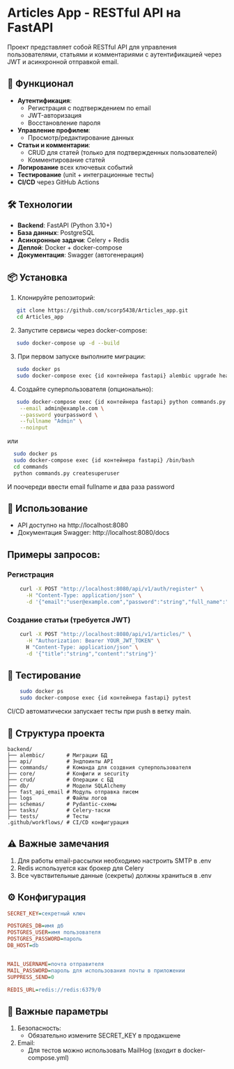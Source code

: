 # Articles App - RESTful API на FastAPI

Проект представляет собой RESTful API для управления пользователями, статьями и комментариями с аутентификацией через JWT и асинхронной отправкой email.

## 🚀 Функционал

- **Аутентификация**:
  - Регистрация с подтверждением по email
  - JWT-авторизация
  - Восстановление пароля
- **Управление профилем**:
  - Просмотр/редактирование данных
- **Статьи и комментарии**:
  - CRUD для статей (только для подтвержденных пользователей)
  - Комментирование статей
- **Логирование** всех ключевых событий
- **Тестирование** (unit + интеграционные тесты)
- **CI/CD** через GitHub Actions

## 🛠 Технологии

- **Backend**: FastAPI (Python 3.10+)
- **База данных**: PostgreSQL
- **Асинхронные задачи**: Celery + Redis
- **Деплой**: Docker + docker-compose
- **Документация**: Swagger (автогенерация)

## 📦 Установка

1. Клонируйте репозиторий:
```bash
   git clone https://github.com/scorp5438/Articles_app.git
   cd Articles_app
```

2. Запустите сервисы через docker-compose:
```bash
   sudo docker-compose up -d --build
```
3. При первом запуске выполните миграции:
```bash
   sudo docker ps
   sudo docker-compose exec {id контейнера fastapi} alembic upgrade head
```

4. Создайте суперпользователя (опционально):
```bash
   sudo docker-compose exec {id контейнера fastapi} python commands.py createsuperuser \
    --email admin@example.com \
    --password yourpassword \
    --fullname "Admin" \
    --noinput
```
   или
```bash
  sudo docker ps
  sudo docker-compose exec {id контейнера fastapi} /bin/bash
  cd commands
  python commands.py createsuperuser
```
И поочереди ввести email fullname и два раза password

## 🔧 Использование

* API доступно на http://localhost:8080
* Документация Swagger: http://localhost:8080/docs

## Примеры запросов:
    
### Регистрация

```bash
    curl -X POST "http://localhost:8080/api/v1/auth/register" \
      -H "Content-Type: application/json" \
      -d '{"email":"user@example.com","password":"string","full_name":"string"}'
```

### Создание статьи (требуется JWT)

```bash
    curl -X POST "http://localhost:8080/api/v1/articles/" \
      -H "Authorization: Bearer YOUR_JWT_TOKEN" \
      H "Content-Type: application/json" \
      -d '{"title":"string","content":"string"}'
```

## 🧪 Тестирование

```bash
    sudo docker ps
    sudo docker-compose exec {id контейнера fastapi} pytest
```
CI/CD автоматически запускает тесты при push в ветку main.

## 📂 Структура проекта

```commandline
backend/
├── alembic/       # Миграции БД
├── api/           # Эндпоинты API
├── commands/      # Команда для создвния суперпользователя
├── core/          # Конфиги и security
├── crud/          # Операции с БД
├── db/            # Модели SQLAlchemy
├── fast_api_email # Модуль отправка писем
├── logs           # Файлы логов
├── schemas/       # Pydantic-схемы
├── tasks/         # Celery-таски
├── tests/         # Тесты
.github/workflows/ # CI/CD конфигурация
```

## ⚠️ Важные замечания

1. Для работы email-рассылки необходимо настроить SMTP в .env
2. Redis используется как брокер для Celery
3. Все чувствительные данные (секреты) должны храниться в .env

## ⚙️ Конфигурация

```ini
SECRET_KEY=секретный ключ

POSTGRES_DB=имя дб
POSTGRES_USER=имя пользователя
POSTGRES_PASSWORD=пароль
DB_HOST=db


MAIL_USERNAME=почта отправителя
MAIL_PASSWORD=пароль для использования почты в приложении
SUPPRESS_SEND=0

REDIS_URL=redis://redis:6379/0
```

## 🔧 Важные параметры

1. Безопасность:
   * Обязательно измените SECRET_KEY в продакшене
2. Email:
   * Для тестов можно использовать MailHog (входит в docker-compose.yml)
    




















